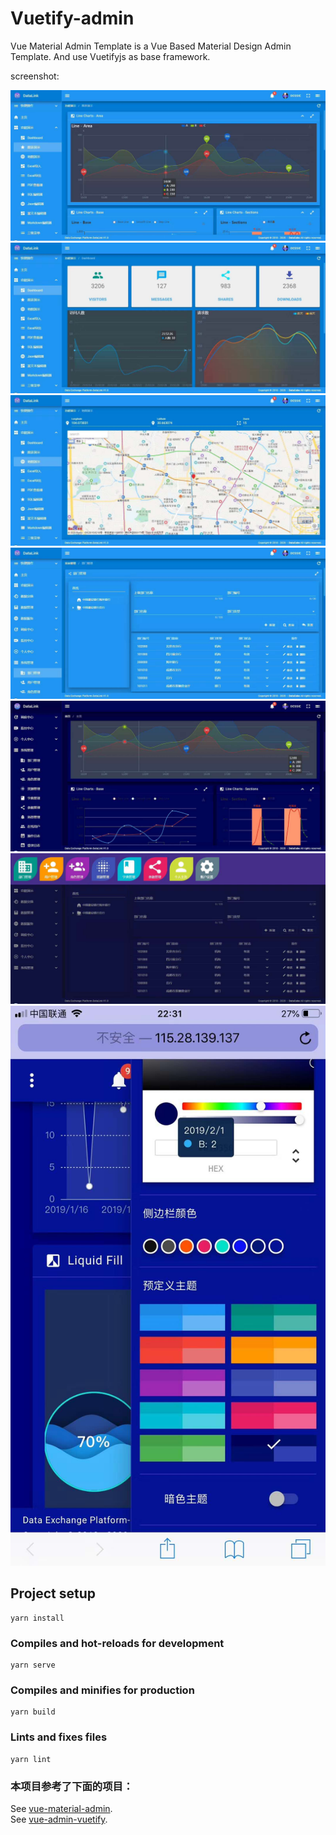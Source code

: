 # Vuetify-admin

Vue Material Admin Template is a Vue Based Material Design Admin Template. And use Vuetifyjs as base framework. 

screenshot:

<img src="https://github.com/Link028/Vuetify-admin/blob/master/screenshot/2.jpg" />

<img src="https://github.com/Link028/Vuetify-admin/blob/master/screenshot/3.jpg" />

<img src="https://github.com/Link028/Vuetify-admin/blob/master/screenshot/4.jpg" />

<img src="https://github.com/Link028/Vuetify-admin/blob/master/screenshot/5.jpg" />

<img src="https://github.com/Link028/Vuetify-admin/blob/master/screenshot/6.jpg" />

<img src="https://github.com/Link028/Vuetify-admin/blob/master/screenshot/7.jpg" />


<img src="https://github.com/Link028/Vuetify-admin/blob/master/screenshot/1.jpg" />


## Project setup
```
yarn install
```

### Compiles and hot-reloads for development
```
yarn serve
```

### Compiles and minifies for production
```
yarn build
```

### Lints and fixes files
```
yarn lint
```


### 本项目参考了下面的项目：<br/>
See [vue-material-admin](https://github.com/tookit/vue-material-admin).<br/>
See [vue-admin-vuetify](https://github.com/vasttian/vue-admin-vuetify).<br/>

